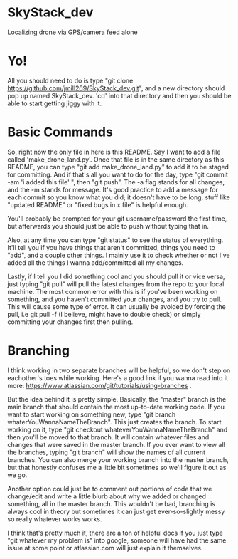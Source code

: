 # SkyStack_dev
Localizing drone via GPS/camera feed alone


# Yo!
All you should need to do is type "git clone https://github.com/jmill269/SkyStack_dev.git", and
a new directory should pop up named SkyStack_dev. 'cd' into that directory and then you should
be able to start getting jiggy with it.


# Basic Commands
So, right now the only file in here is this README. Say I want to add a file called 'make_drone_land.py'.
Once that file is in the same directory as this README, you can type "git add make_drone_land.py" to add it to be
staged for committing. And if that's all you want to do for the day, type "git commit -am 'i added this file' ",
then "git push". The -a flag stands for all changes, and the -m stands for message. It's good practice to add
a message for each commit so you know what you did; it doesn't have to be long, stuff like "updated README" or
"fixed bugs in x file" is helpful enough.

You'll probably be prompted for your git username/password the first time, but afterwards you should just
be able to push without typing that in.

Also, at any time you can type "git status" to see the status of everything. It'll tell you if you have things
that aren't committed, things you need to "add", and a couple other things. I mainly use it to check whether or not
I've added all the things I wanna add/committed all my changes.

Lastly, if I tell you I did something cool and you should pull it or vice versa, just typing "git pull" will pull the latest changes
from the repo to your local machine. The most common error with this is if you've been working on something, and you haven't
committed your changes, and you try to pull. This will cause some type of error. It can usually be avoided by forcing the pull,
i.e git pull -f (I believe, might have to double check) or simply committing your changes first then pulling.



# Branching
I think working in two separate branches will be helpful, so we don't step on eachother's toes while working.
Here's a good link if you wanna read into it more: https://www.atlassian.com/git/tutorials/using-branches .

But the idea behind it is pretty simple. Basically, the "master" branch is the main branch that should
contain the most up-to-date working code. If you want to start working on something new, type
"git branch whaterYouWannaNameTheBranch". This just creates the branch. To start working on it, type
"git checkout whateverYouWannaNameTheBranch" and then you'll be moved to that branch. It will contain
whatever files and changes that were saved in the master branch. If you ever want to view all the branches,
typing "git branch" will show the names of all current branches. You can also merge your working branch
into the master branch, but that honestly confuses me a little bit sometimes so we'll figure it out as we go.

Another option could just be to comment out portions of code that we change/edit and write a little blurb
about why we added or changed something, all in the master branch. This wouldn't be bad, branching is always cool in
theory but sometimes it can just get ever-so-slightly messy so really whatever works works.

I think that's pretty much it, there are a ton of helpful docs if you just type "git whatever my problem is" into google,
someone will have had the same issue at some point or atlassian.com will just explain it themselves.


